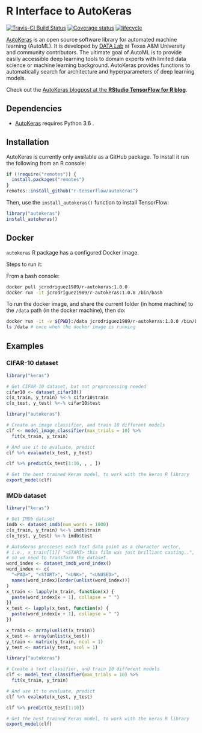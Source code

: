R Interface to AutoKeras
================

[![Travis-CI Build
Status](https://travis-ci.org/jcrodriguez1989/autokeras.svg?branch=master)](https://travis-ci.org/jcrodriguez1989/autokeras)
[![Coverage
status](https://codecov.io/gh/jcrodriguez1989/autokeras/branch/master/graph/badge.svg)](https://codecov.io/gh/jcrodriguez1989/autokeras/branch/master)
[![lifecycle](https://img.shields.io/badge/lifecycle-experimental-orange.svg)](https://www.tidyverse.org/lifecycle/#experimental)

[AutoKeras](https://autokeras.com/) is an open source software library
for automated machine learning (AutoML). It is developed by [DATA
Lab](http://faculty.cs.tamu.edu/xiahu/index.html) at Texas A\&M
University and community contributors. The ultimate goal of AutoML is to
provide easily accessible deep learning tools to domain experts with
limited data science or machine learning background. AutoKeras provides
functions to automatically search for architecture and hyperparameters
of deep learning models.

Check out the [AutoKeras blogpost at the **RStudio TensorFlow for R
blog**](https://blogs.rstudio.com/tensorflow/posts/2019-04-16-autokeras/).

## Dependencies

  - [AutoKeras](https://autokeras.com/) requires Python 3.6 .

## Installation

AutoKeras is currently only available as a GitHub package. To install it
run the following from an R console:

``` r
if (!require("remotes")) {
  install.packages("remotes")
}
remotes::install_github("r-tensorflow/autokeras")
```

Then, use the `install_autokeras()` function to install TensorFlow:

``` r
library("autokeras")
install_autokeras()
```

## Docker

`autokeras` R package has a configured Docker image.

Steps to run it:

From a bash console:

``` bash
docker pull jcrodriguez1989/r-autokeras:1.0.0
docker run -it jcrodriguez1989/r-autokeras:1.0.0 /bin/bash
```

To run the docker image, and share the current folder (in home machine)
to the `/data` path (in the docker machine), then
do:

``` bash
docker run -it -v ${PWD}:/data jcrodriguez1989/r-autokeras:1.0.0 /bin/bash
ls /data # once when the docker image is running
```

## Examples

### CIFAR-10 dataset

``` r
library("keras")

# Get CIFAR-10 dataset, but not preprocessing needed
cifar10 <- dataset_cifar10()
c(x_train, y_train) %<-% cifar10$train
c(x_test, y_test) %<-% cifar10$test
```

``` r
library("autokeras")

# Create an image classifier, and train 10 different models
clf <- model_image_classifier(max_trials = 10) %>%
  fit(x_train, y_train)
```

``` r
# And use it to evaluate, predict
clf %>% evaluate(x_test, y_test)
```

``` r
clf %>% predict(x_test[1:10, , , ])
```

``` r
# Get the best trained Keras model, to work with the keras R library
export_model(clf)
```

### IMDb dataset

``` r
library("keras")

# Get IMDb dataset
imdb <- dataset_imdb(num_words = 1000)
c(x_train, y_train) %<-% imdb$train
c(x_test, y_test) %<-% imdb$test

# AutoKeras procceses each text data point as a character vector,
# i.e., x_train[[1]] "<START> this film was just brilliant casting..",
# so we need to transform the dataset.
word_index <- dataset_imdb_word_index()
word_index <- c(
  "<PAD>", "<START>", "<UNK>", "<UNUSED>",
  names(word_index)[order(unlist(word_index))]
)
x_train <- lapply(x_train, function(x) {
  paste(word_index[x + 1], collapse = " ")
})
x_test <- lapply(x_test, function(x) {
  paste(word_index[x + 1], collapse = " ")
})

x_train <- array(unlist(x_train))
x_test <- array(unlist(x_test))
y_train <- matrix(y_train, ncol = 1)
y_test <- matrix(y_test, ncol = 1)
```

``` r
library("autokeras")

# Create a text classifier, and train 10 different models
clf <- model_text_classifier(max_trials = 10) %>%
  fit(x_train, y_train)
```

``` r
# And use it to evaluate, predict
clf %>% evaluate(x_test, y_test)
```

``` r
clf %>% predict(x_test[1:10])
```

``` r
# Get the best trained Keras model, to work with the keras R library
export_model(clf)
```
